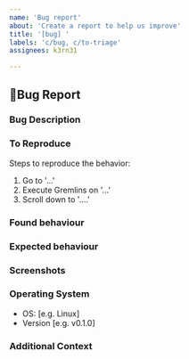 ```yaml
---
name: 'Bug report'
about: 'Create a report to help us improve'
title: '[bug] '
labels: 'c/bug, c/to-triage'
assignees: k3rn31

---
```


## 🐞Bug Report

### Bug Description

<!--
A clear and concise description of what the bug is.
-->

### To Reproduce

Steps to reproduce the behavior:

1. Go to '...'
2. Execute Gremlins on '...'
3. Scroll down to '....'

### Found behaviour

<!-- A description of the problem found -->

### Expected behaviour

<!-- A clear and concise description of what you expected to happen. -->

### Screenshots

<!-- If applicable, add screenshots to help explain your problem, otherwise remove this section. -->

### Operating System

- OS: [e.g. Linux]
- Version [e.g. v0.1.0]

### Additional Context

<!-- Add any other context about the problem here, otherwise remove this section. -->
